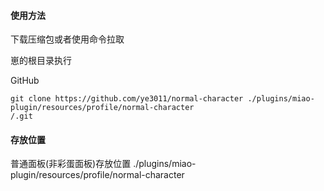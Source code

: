 #### 使用方法
下载压缩包或者使用命令拉取

崽的根目录执行

GitHub
```
git clone https://github.com/ye3011/normal-character ./plugins/miao-plugin/resources/profile/normal-character
/.git
```

#### 存放位置

普通面板(非彩蛋面板)存放位置
./plugins/miao-plugin/resources/profile/normal-character
